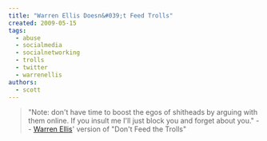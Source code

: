```yaml
---
title: "Warren Ellis Doesn&#039;t Feed Trolls"
created: 2009-05-15
tags: 
  - abuse
  - socialmedia
  - socialnetworking
  - trolls
  - twitter
  - warrenellis
authors: 
  - scott
---
```


> "Note: don't have time to boost the egos of shitheads by arguing with them online. If you insult me I'll just block you and forget about you." \-- [Warren Ellis](http://twitter.com/warrenellis/status/1805368387)' version of "Don't Feed the Trolls"

